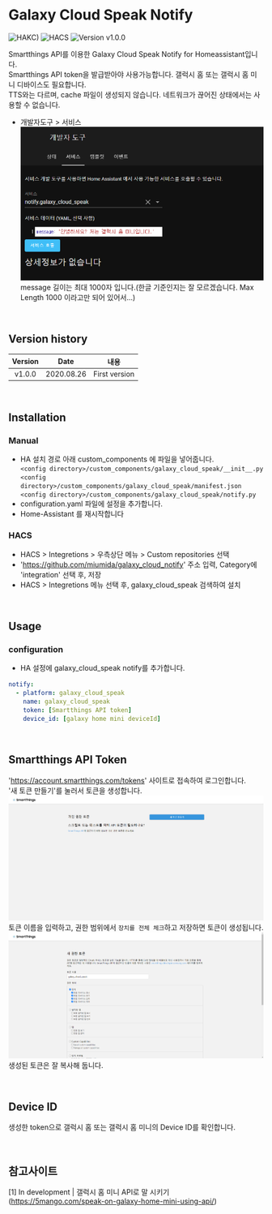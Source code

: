 # Galaxy Cloud Speak Notify

![HAKC)][hakc-shield]
![HACS][hacs-shield]
![Version v1.0.0][version-shield]

Smartthings API를 이용한 Galaxy Cloud Speak Notify for Homeassistant입니다.<br>
Smartthings API token을 발급받아야 사용가능합니다. 갤럭시 홈 또는 갤럭시 홈 미니 디바이스도 필요합니다.<br>
TTS와는 다르며, cache 파일이 생성되지 않습니다. 네트워크가 끊어진 상태에서는 사용할 수 없습니다.<br>

- 개발자도구 > 서비스<br>
![screenshot_1](https://github.com/miumida/galaxy_cloud_speak/blob/master/images/ha_dev_tool.png?raw=true)<br>
message 길이는 최대 1000자 입니다.(한글 기준인지는 잘 모르겠습니다. Max Length 1000 이라고만 되어 있어서...)<br>

<br>

## Version history
| Version | Date        | 내용              |
| :-----: | :---------: | ----------------------- |
| v1.0.0  | 2020.08.26  | First version  |

<br>

## Installation
### Manual
- HA 설치 경로 아래 custom_components 에 파일을 넣어줍니다.<br>
  `<config directory>/custom_components/galaxy_cloud_speak/__init__.py`<br>
  `<config directory>/custom_components/galaxy_cloud_speak/manifest.json`<br>
  `<config directory>/custom_components/galaxy_cloud_speak/notify.py`<br>
- configuration.yaml 파일에 설정을 추가합니다.<br>
- Home-Assistant 를 재시작합니다<br>
### HACS
- HACS > Integretions > 우측상단 메뉴 > Custom repositories 선택
- 'https://github.com/miumida/galaxy_cloud_notify' 주소 입력, Category에 'integration' 선택 후, 저장
- HACS > Integretions 메뉴 선택 후, galaxy_cloud_speak 검색하여 설치

<br>

## Usage
### configuration
- HA 설정에 galaxy_cloud_speak notify를 추가합니다.<br>
```yaml
notify:
  - platform: galaxy_cloud_speak
    name: galaxy_cloud_speak
    token: [Smartthings API token]
    device_id: [galaxy home mini deviceId]
```

<br>

## Smartthings API Token
'<https://account.smartthings.com/tokens>' 사이트로 접속하여 로그인합니다.<br>
'새 토큰 만들기'를 눌러서 토큰을 생성합니다.<br>
![smartthings_token_1](https://github.com/miumida/galaxy_cloud_speak/blob/master/images/smartthings_token_1.png?raw=true)<br>
토큰 이름을 입력하고, 권한 범위에서 `장치를 전체 체크`하고 저장하면 토큰이 생성됩니다.<br>
![smartthings_token_2](https://github.com/miumida/galaxy_cloud_speak/blob/master/images/smartthings_token_2.png?raw=true)<br>
생성된 토큰은 잘 복사해 둡니다.<br>

<br>

## Device ID
생성한 token으로 갤럭시 홈 또는 갤럭시 홈 미니의 Device ID를 확인합니다.<br>

<br>

## 참고사이트
[1] In development | 갤럭시 홈 미니 API로 말 시키기 (<https://5mango.com/speak-on-galaxy-home-mini-using-api/>)<br>

[version-shield]: https://img.shields.io/badge/version-v1.0.0-orange.svg
[hakc-shield]: https://img.shields.io/badge/HAKC-Enjoy-blue.svg
[hacs-shield]: https://img.shields.io/badge/HACS-Custom-red.svg
